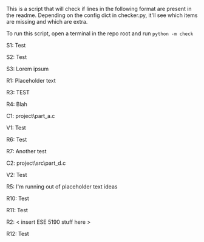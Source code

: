 This is a script that will check if lines in the following format are present in the readme.
Depending on the config dict in checker.py, it'll see which items are missing and which are extra.

To run this script, open a terminal in the repo root and run ```python -m check```

S1: Test

S2: Test

S3: Lorem ipsum

R1: Placeholder text

R3: TEST

R4: Blah

C1: project\part_a.c

V1: Test

R6: Test

R7: Another test

C2: project\src\part_d.c

V2: Test

R5: I'm running out of placeholder text ideas

R10: Test

R11: Test

R2: < insert ESE 5190 stuff here >

R12: Test